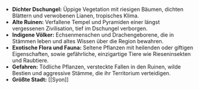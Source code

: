 - **Dichter Dschungel:** Üppige Vegetation mit riesigen Bäumen, dichten Blättern und verwobenen Lianen, tropisches Klima.
- **Alte Ruinen:** Verfallene Tempel und Pyramiden einer längst vergessenen Zivilisation, tief im Dschungel verborgen.
- **Indigene Völker:** Echsenmenschen und Drachengeborene, die in Stämmen leben und altes Wissen über die Region bewahren.
- **Exotische Flora und Fauna:** Seltene Pflanzen mit heilenden oder giftigen Eigenschaften, sowie gefährliche, einzigartige Tiere wie Rieseninsekten und Raubtiere.
- **Gefahren:** Tödliche Pflanzen, versteckte Fallen in den Ruinen, wilde Bestien und aggressive Stämme, die ihr Territorium verteidigen.
- **Größte Stadt:** [[Syon]]